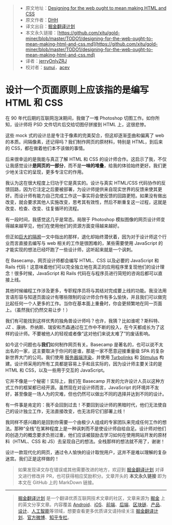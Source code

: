 > * 原文地址：[Designing for the web ought to mean making HTML and CSS](https://m.signalvnoise.com/designing-for-the-web-ought-to-mean-making-html-and-css/)
> * 原文作者：[DHH](https://m.signalvnoise.com/author/dhh/)
> * 译文出自：[掘金翻译计划](https://github.com/xitu/gold-miner)
> * 本文永久链接：[https://github.com/xitu/gold-miner/blob/master/TODO1/designing-for-the-web-ought-to-mean-making-html-and-css.md](https://github.com/xitu/gold-miner/blob/master/TODO1/designing-for-the-web-ought-to-mean-making-html-and-css.md)
> * 译者：[jerryOnlyZRJ](https://github.com/jerryOnlyZRJ)
> * 校对者：[sunui](https://github.com/sunui)，[acev](https://github.com/acev-online)

# 设计一个页面原则上应该指的是编写 HTML 和 CSS

在 90 年代后期的互联网泡沫期间，我做了一堆 Photoshop 切图工作。如你所知，设计师将 PSD 文件切片后交给切图仔拼接到 HTML 上，这很悲惨。

这些 mock 式的设计总是专注于像素的完美契合，但这却逐渐歪曲和偏离了 web 的本质。间隔像素，还记得吗？我们制作网页的原材料，特别是 HTML，到后来的 CSS，都在做着他们本不该做的事情。

后来很幸运的是我能与真正了解 HTML 和 CSS 的设计师合作。这启示了我，不仅让我感觉设计**是网页的一部分**，而不是**一味的堆叠**，给我的体验始终更好。我们更少地关注它的呈现，更多专注它的作用。

我认为这在很大程度上归功于它是真实的。设计与真实 HTML/CSS 代码协作的反馈回路，因为它注定之后要被部署，为设计师提供来自现实世界的反馈来使其更好。而设计师有能力自己完成工作这一事实将会使反馈的回路更短。如果没有做出改变，就会要求其他人实施改变，思考其有效性，然后不断重复这一过程，这就是改变、检查、改变、往复循环的流程。

有一段时间，我感觉这几乎是常态。局限于 Photoshop 模拟图像的网页设计师变得越来越罕见，他们在使用他们的资源方面变得越来越好。

但正如[巨大的隔阂](https://css-tricks.com/the-great-divide/)一文中指出的那样，退化却始终潜伏着，因为对于设计师这个行业而言直接去编写与 web 相关的工作是很困难的，某些需要使用 JavaScript 的才能实现的想法已经吓跑了一些设计师，这听起来就是一个讽刺。 

在 Basecamp，网页设计师都会编写 HTML、CSS 以及必要的 JavaScript 和 Rails 代码！这意味着他们可以完全独立地在真正的应用程序里复现他们的设计理念！很多时候，JavaScript 和 Rails 代码在与程序员进行简短的咨询后都可以直接上线。

其他时候编程工作涉及更多，专职程序员将与其结对完成要上线的功能。我没法用言语形容与知道页面设计有哪些限制的设计师合作有多么愉快，并且我们可以做完比起任何一个人更多的工作。当你在基本面上重叠时，你会更频繁地在同一页面上。（虽然我们仍然交易让步！）

我们有可能找到这样优秀的独角兽设计师吗？也许，我猜？比如谁呢？斯科特、JZ 、康纳、乔纳斯、瑞安和杰森通过在工作中不断的投入，在今天都成长为了这样的设计师。不要被他人的轻视或者像“这对他们来说太难了”的废话影响。

如今这个问题也与**我们**如何制作网页有关。Basecamp 是著名的，也可以说不太出名的一家，这主要取决于你问的是谁，那是一家不愿意迎接重量级 SPA 的复杂新世界大门的公司。我们使用 [服务器端渲染](https://rubyonrails.org/)，并使用 [Turbolinks](https://github.com/turbolinks/turbolinks) 和 [Stimulus](https://stimulusjs.org) 构建。设计师采用的所有工具都是容易上手和且实际的，因为设计师主要关注的是 HTML 和 CSS，以及一些用于交互的 JavaScript。

它并不像是一个秘密！实际上，我们在 Basecamp 开发的允许设计人员以这种方式工作的框架都已经开源。虽然现在对设计师而言，JavaScript 的环境并不友好，甚至像是一场人为的灾难，但也仍然可以做出不同的选择并达到不同的设计。

有一件事是肯定的：我不会回到过去！不要回到设计师的黑暗时代，他们无法使自己的设计独立工作，无法直接改变，也无法将它们部署上线！

我同样不感兴趣的是回到你需要一个由极少人组成的专家团队来完成任何工作的想法。那种“全栈”在某种程度上是一种讽刺而不是使设计师自给自足。设计师对他们的创造力的概念要求负担过重，他们应该被鼓励去学习如何在使用网站开发的原材料（HTML、CSS 和 JS）去呈现自己的想法。全栈那样的想法就不用了，谢谢！

设计一款现代化的网页，通过令人愉快的设计取悦用户，这并不是难以理解的复杂迷宫。我们正是这样做的！

> 如果发现译文存在错误或其他需要改进的地方，欢迎到 [掘金翻译计划](https://github.com/xitu/gold-miner) 对译文进行修改并 PR，也可获得相应奖励积分。文章开头的 **本文永久链接** 即为本文在 GitHub 上的 MarkDown 链接。


---

> [掘金翻译计划](https://github.com/xitu/gold-miner) 是一个翻译优质互联网技术文章的社区，文章来源为 [掘金](https://juejin.im) 上的英文分享文章。内容覆盖 [Android](https://github.com/xitu/gold-miner#android)、[iOS](https://github.com/xitu/gold-miner#ios)、[前端](https://github.com/xitu/gold-miner#前端)、[后端](https://github.com/xitu/gold-miner#后端)、[区块链](https://github.com/xitu/gold-miner#区块链)、[产品](https://github.com/xitu/gold-miner#产品)、[设计](https://github.com/xitu/gold-miner#设计)、[人工智能](https://github.com/xitu/gold-miner#人工智能)等领域，想要查看更多优质译文请持续关注 [掘金翻译计划](https://github.com/xitu/gold-miner)、[官方微博](http://weibo.com/juejinfanyi)、[知乎专栏](https://zhuanlan.zhihu.com/juejinfanyi)。

